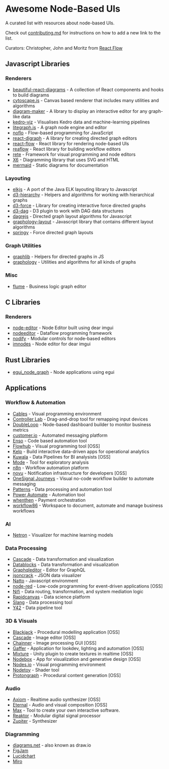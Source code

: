 # Awesome Node-Based UIs

A curated list with resources about node-based UIs.

Check out [contributing.md](/contributing.md) for instructions on how to add a new link to the list.

Curators: Christopher, John and Moritz from [React Flow](https://reactflow.dev)

## Javascript Libraries

### Renderers 

- [beautiful-react-diagrams](https://github.com/beautifulinteractions/beautiful-react-diagrams) - A collection of React components and hooks to build diagrams
- [cytoscape.js](https://js.cytoscape.org/) - Canvas based renderer that includes many utilities and algorithms
- [diagram-maker](https://awslabs.github.io/diagram-maker) - A library to display an interactive editor for any graph-like data
- [kedro-viz](https://github.com/kedro-org/kedro-viz) - Visualises Kedro data and machine-learning pipelines
- [litegraph.js](https://github.com/jagenjo/litegraph.js) - A graph node engine and editor
- [noflo](https://github.com/noflo/noflo/) - Flow-based programming for JavaScript
- [react-digraph](https://github.com/uber/react-digraph) - A library for creating directed graph editors
- [react-flow](https://github.com/wbkd/react-flow) - React library for rendering node-based UIs
- [reaflow](https://github.com/reaviz/reaflow) - React library for building workflow editors
- [rete](https://github.com/retejs/rete/) - Framework for visual programming and node editors
- [X6](https://github.com/antvis/X6) - Diagramming library that uses SVG and HTML
- [mermaid](https://mermaid-js.github.io/mermaid/#/) - Static diagrams for documentation

### Layouting

- [elkjs](https://github.com/kieler/elkjs) - A port of the Java ELK layouting library to Javascript
- [d3-hierarchy](https://github.com/d3/d3-hierarchy) - Helpers and algorithms for working with hierarchical graphs
- [d3-force](https://github.com/d3/d3-force) - Library for creating interactive force directed graphs
- [d3-dag](https://erikbrinkman.github.io/d3-dag/) - D3 plugin to work with DAG data structures
- [dagrejs](https://github.com/dagrejs/dagre) - Directed graph layout algorithms for Javascript
- [graphology-layout](https://graphology.github.io/standard-library/layout.html) - Javascript library that contains different layout algorithms
- [springy](https://github.com/dhotson/springy) - Force directed graph layouts

### Graph Utilities

- [graphlib](https://github.com/dagrejs/graphlib) - Helpers for directed graphs in JS
- [graphology](https://github.com/graphology/graphology) - Utilities and algorithms for all kinds of graphs

### Misc

- [flume](https://github.com/chrisjpatty/flume) - Business logic graph editor

## C Libraries

### Renderers

- [node-editor](https://github.com/thedmd/imgui-node-editor) - Node Editor built using dear imgui
- [nodeeditor](https://github.com/paceholder/nodeeditor) - Dataflow programming framework
- [nodify](https://github.com/miroiu/nodify) - Modular controls for node-based editors
- [imnodes](https://github.com/Nelarius/imnodes) - Node editor for dear imgui

## Rust Libraries

- [egui_node_graph](https://github.com/setzer22/egui_node_graph) - Node applications using egui

## Applications

### Workflow & Automation

- [Cables](https://cables.gl/) - Visual programming environment
- [Controller Lab](https://controllerlab.io/) - Drag-and-drop tool for remapping input devices
- [DoubleLoop](https://doubleloop.app/) - Node-based dashboard builder to monitor business metrics
- [customer.io](https://customer.io/visual-workflow-builder/) - Automated messaging platform
- [Enso](https://enso.org/) - Code based automation tool
- [Flowhub](https://flowhub.io/ide) - Visual programming tool [OSS]
- [Kelp](https://kelp.app/) - Build interactive data-driven apps for operational analytics
- [Kuwala](https://github.com/kuwala-io/kuwala) - Data Pipelines for BI analysists [OSS]
- [Mode](https://mode.com/) - Tool for exploratory analysis
- [n8n](https://n8n.io/) - Workflow automation platform
- [novu](https://github.com/novuhq/novu) - Notification infrastructure for developers [OSS]
- [OneSignal Journeys](https://onesignal.com/journeys) - Visual no-code workflow builder to automate messaging
- [Patterns](https://patterns.app) - Data processing and automation tool
- [Power Automate](https://powerautomate.microsoft.com/de-de/) - Automation tool
- [whenthen](https://whenthen.com/) - Payment orchestration
- [workflow86](https://www.workflow86.com/) - Workspace to document, automate and manage business workflows

### AI

- [Netron](https://github.com/lutzroeder/netron) - Visualizer for machine learning models

### Data Processing

- [Cascade](https://www.cascade.io/) - Data transformation and visualization
- [Datablocks](https://datablocks.pro) - Data transformation and visualization
- [Graphqleditor](https://graphqleditor.com/) - Editor for GraphQL
- [jsoncrack](https://github.com/AykutSarac/jsoncrack.com) - JSON data visualizer
- [Natto](https://natto.dev/) - Javascript environment
- [node-red](https://github.com/node-red/node-red) - Low-code programming for event-driven applications [OSS]
- [Nifi](https://nifi.apache.org/) - Data routing, transformation, and system mediation logic
- [Rapidcanvas](https://rapidcanvas.ai/) - Data science platform
- [Slang](https://bitspark.de/slang/) - Data processing tool
- [Y42](https://www.y42.com/) - Data pipeline tool

### 3D & Visuals

- [Blackjack](https://github.com/setzer22/blackjack) - Procedural modelling application [OSS]
- [Cascade](https://github.com/ttddee/Cascade) - Image editor [OSS]
- [Chainner](https://github.com/chaiNNer-org/chaiNNer) - Image processing GUI [OSS]
- [Gaffer](https://github.com/GafferHQ/gaffer) - Application for lookdev, lighting and automation [OSS]
- [Mixture](https://github.com/alelievr/Mixture) - Unity plugin to create textures in realtime [OSS]
- [Nodebox](https://github.com/nodebox/nodebox) - App for visualization and generative design [OSS]
- [Nodes.io](https://nodes.io/) - Visual programming environment
- [Nodetoy](https://nodetoy.co/) - Shader tool
- [Protongraph](https://github.com/protongraph/protongraph) - Procedural content generation [OSS]

### Audio

- [Axiom](https://github.com/monadgroup/axiom) - Realtime audio synthesizer [OSS]
- [Eternal](https://eternal.rob.computer/) - Audio and visual composition [OSS]
- [Max](https://cycling74.com/products/max) - Tool to create your own interactive software.
- [Reaktor](https://www.native-instruments.com/en/products/komplete/synths/reaktor-6/) - Modular digital signal processor
- [Zupiter](https://z.musictools.live) - Synthesizer

### Diagramming

- [diagrams.net](https://www.diagrams.net/) - also known as draw.io
- [FigJam](https://www.figma.com/figjam/)
- [Lucidchart](https://www.lucidchart.com/)
- [Miro](https://miro.com/)
